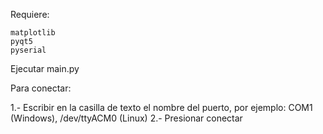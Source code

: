 Requiere:

    matplotlib
    pyqt5
    pyserial

Ejecutar main.py

Para conectar:

1.- Escribir en la casilla de texto el nombre del puerto, por ejemplo: COM1 (Windows), /dev/ttyACM0 (Linux)
2.- Presionar conectar
